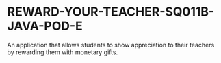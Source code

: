 # REWARD-YOUR-TEACHER-SQ011B-JAVA-POD-E

An application that allows students to show appreciation to their teachers by rewarding them with monetary gifts.
